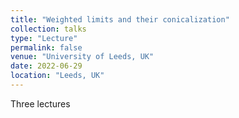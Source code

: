 ```yaml
---
title: "Weighted limits and their conicalization"
collection: talks
type: "Lecture"
permalink: false
venue: "University of Leeds, UK"
date: 2022-06-29
location: "Leeds, UK"
---
```

Three lectures
